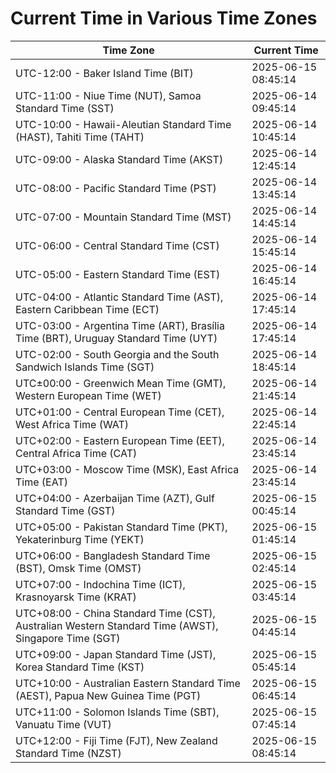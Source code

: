 # Current Time in Various Time Zones

| Time Zone | Current Time |
|-----------|--------------|
| UTC-12:00 - Baker Island Time (BIT) | 2025-06-15 08:45:14 |
| UTC-11:00 - Niue Time (NUT), Samoa Standard Time (SST) | 2025-06-14 09:45:14 |
| UTC-10:00 - Hawaii-Aleutian Standard Time (HAST), Tahiti Time (TAHT) | 2025-06-14 10:45:14 |
| UTC-09:00 - Alaska Standard Time (AKST) | 2025-06-14 12:45:14 |
| UTC-08:00 - Pacific Standard Time (PST) | 2025-06-14 13:45:14 |
| UTC-07:00 - Mountain Standard Time (MST) | 2025-06-14 14:45:14 |
| UTC-06:00 - Central Standard Time (CST) | 2025-06-14 15:45:14 |
| UTC-05:00 - Eastern Standard Time (EST) | 2025-06-14 16:45:14 |
| UTC-04:00 - Atlantic Standard Time (AST), Eastern Caribbean Time (ECT) | 2025-06-14 17:45:14 |
| UTC-03:00 - Argentina Time (ART), Brasília Time (BRT), Uruguay Standard Time (UYT) | 2025-06-14 17:45:14 |
| UTC-02:00 - South Georgia and the South Sandwich Islands Time (SGT) | 2025-06-14 18:45:14 |
| UTC±00:00 - Greenwich Mean Time (GMT), Western European Time (WET) | 2025-06-14 21:45:14 |
| UTC+01:00 - Central European Time (CET), West Africa Time (WAT) | 2025-06-14 22:45:14 |
| UTC+02:00 - Eastern European Time (EET), Central Africa Time (CAT) | 2025-06-14 23:45:14 |
| UTC+03:00 - Moscow Time (MSK), East Africa Time (EAT) | 2025-06-14 23:45:14 |
| UTC+04:00 - Azerbaijan Time (AZT), Gulf Standard Time (GST) | 2025-06-15 00:45:14 |
| UTC+05:00 - Pakistan Standard Time (PKT), Yekaterinburg Time (YEKT) | 2025-06-15 01:45:14 |
| UTC+06:00 - Bangladesh Standard Time (BST), Omsk Time (OMST) | 2025-06-15 02:45:14 |
| UTC+07:00 - Indochina Time (ICT), Krasnoyarsk Time (KRAT) | 2025-06-15 03:45:14 |
| UTC+08:00 - China Standard Time (CST), Australian Western Standard Time (AWST), Singapore Time (SGT) | 2025-06-15 04:45:14 |
| UTC+09:00 - Japan Standard Time (JST), Korea Standard Time (KST) | 2025-06-15 05:45:14 |
| UTC+10:00 - Australian Eastern Standard Time (AEST), Papua New Guinea Time (PGT) | 2025-06-15 06:45:14 |
| UTC+11:00 - Solomon Islands Time (SBT), Vanuatu Time (VUT) | 2025-06-15 07:45:14 |
| UTC+12:00 - Fiji Time (FJT), New Zealand Standard Time (NZST) | 2025-06-15 08:45:14 |

